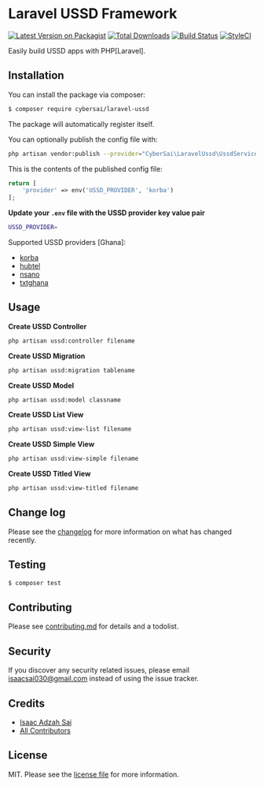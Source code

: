 # Laravel USSD Framework

[![Latest Version on Packagist][ico-version]][link-packagist]
[![Total Downloads][ico-downloads]][link-downloads]
[![Build Status][ico-travis]][link-travis]
[![StyleCI][ico-styleci]][link-styleci]

Easily build USSD apps with PHP[Laravel].

## Installation

You can install the package via composer:

``` bash
$ composer require cybersai/laravel-ussd
```

The package will automatically register itself.

You can optionally publish the config file with:
```bash
php artisan vendor:publish --provider="CyberSai\LaravelUssd\UssdServiceProvider"
```

This is the contents of the published config file:

```php
return [
    'provider' => env('USSD_PROVIDER', 'korba')
];
```

**Update your `.env` file with the USSD provider key value pair**
```bash
USSD_PROVIDER=
```

Supported USSD providers [Ghana]:
* [korba](http://korbaweb.com)
* [hubtel](https://developers.hubtel.com/docs/getting-started-with-ussd)
* [nsano](https://www.nsano.com)
* [txtghana](https://www.txtghana.com)

## Usage

**Create USSD Controller**
```bash
php artisan ussd:controller filename
```

**Create USSD Migration**
```bash
php artisan ussd:migration tablename
```

**Create USSD Model**
```bash
php artisan ussd:model classname
```

**Create USSD List View**
```bash
php artisan ussd:view-list filename
```

**Create USSD Simple View**
```bash
php artisan ussd:view-simple filename
```

**Create USSD Titled View**
```bash
php artisan ussd:view-titled filename
```

## Change log

Please see the [changelog](changelog.md) for more information on what has changed recently.

## Testing

``` bash
$ composer test
```

## Contributing

Please see [contributing.md](contributing.md) for details and a todolist.

## Security

If you discover any security related issues, please email isaacsai030@gmail.com instead of using the issue tracker.

## Credits

- [Isaac Adzah Sai][link-author]
- [All Contributors][link-contributors]

## License

MIT. Please see the [license file](license.md) for more information.

[ico-version]: https://img.shields.io/packagist/v/cybersai/laravel-ussd.svg?style=flat-square
[ico-downloads]: https://img.shields.io/packagist/dt/cybersai/laravel-ussd.svg?style=flat-square
[ico-travis]: https://img.shields.io/travis/cybersai/laravel-ussd/master.svg?style=flat-square
[ico-styleci]: https://styleci.io/repos/12345678/shield

[link-packagist]: https://packagist.org/packages/cybersai/laravel-ussd
[link-downloads]: https://packagist.org/packages/cybersai/laravel-ussd
[link-travis]: https://travis-ci.org/cybersai/laravel-ussd
[link-styleci]: https://styleci.io/repos/12345678
[link-author]: https://github.com/cybersai
[link-contributors]: ../../contributors

